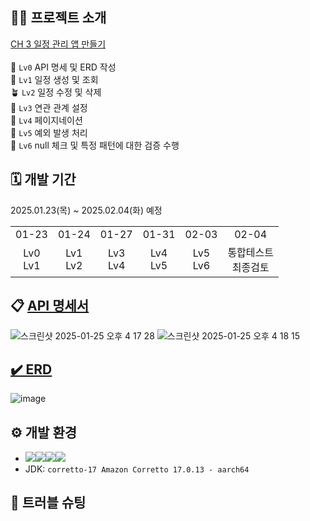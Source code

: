 ## 🧑‍🏫 프로젝트 소개
[CH 3 일정 관리 앱 만들기](https://teamsparta.notion.site/Spring-5-CH-3-1832dc3ef51480c38335c8a9ecf707be)<br><br>
🌱 `Lv0` API 명세 및 ERD 작성<br>
🌿 `Lv1` 일정 생성 및 조회<br>
🪴 `Lv2` 일정 수정 및 삭제<br>
🌳 `Lv3` 연관 관계 설정<br>
🌷 `Lv4` 페이지네이션<br>
🌹 `Lv5` 예외 발생 처리<br>
💐 `Lv6` null 체크 및 특정 패턴에 대한 검증 수행<br>

## 🗓️ 개발 기간
2025.01.23(목) ~ 2025.02.04(화) 예정
<table>
  <tbody>
    <tr>
      <td align="center">01-23</th>
      <td align="center">01-24</td>
      <td align="center">01-27</td>
      <td align="center">01-31</td>
      <td align="center">02-03</td>
      <td align="center">02-04</td>
    </tr>
    <tr>
      <td align="center">Lv0<br>Lv1</td>
      <td align="center">Lv1<br>Lv2</td>
      <td align="center">Lv3<br>Lv4</td>
      <td align="center">Lv4<br>Lv5</td>
      <td align="center">Lv5<br>Lv6</td>
      <td align="center">통합테스트<br>최종검토</td>
    </tr>
  </tbody>
</table>


## 📋 [API 명세서](https://documenter.getpostman.com/view/41322145/2sAYQdkAV4#intro)
![스크린샷 2025-01-25 오후 4 17 28](https://github.com/user-attachments/assets/567a7c5f-162a-4dff-85c1-56327b228e07)
![스크린샷 2025-01-25 오후 4 18 15](https://github.com/user-attachments/assets/18bbc2a1-9ac8-4fc6-ac72-a3f4413271a6)

## [✔️ ERD](https://www.erdcloud.com/d/WPowjhdKphtLtdM66)
![image](https://github.com/user-attachments/assets/c20ee660-0307-4195-af92-c32bd7e9a996)

## ⚙ 개발 환경
- <img src="https://img.shields.io/badge/Java-007396?&style=for-the-badge&logo=java&logoColor=white" /><img src="https://img.shields.io/badge/gradle-%2302303A.svg?&style=for-the-badge&logo=gradle&logoColor=white" /><img src="https://img.shields.io/badge/spring-%236DB33F.svg?&style=for-the-badge&logo=spring&logoColor=white" /><img src="https://img.shields.io/badge/mysql-%234479A1.svg?&style=for-the-badge&logo=mysql&logoColor=white" />
- JDK: `corretto-17 Amazon Corretto 17.0.13 - aarch64`
<!-- <img src="https://img.shields.io/badge/swagger-%2385EA2D.svg?&style=for-the-badge&logo=swagger&logoColor=black" /> -->

## 🔫 트러블 슈팅
